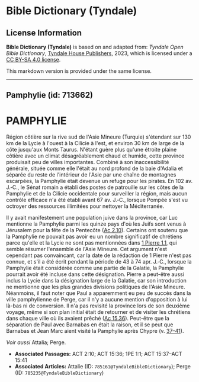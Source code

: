 # Bible Dictionary (Tyndale)

## License Information

**Bible Dictionary (Tyndale)** is based on and adapted from: _Tyndale Open Bible Dictionary_, [Tyndale House Publishers](https://tyndaleopenresources.com/), 2023, which is licensed under a [CC BY-SA 4.0 license](https://creativecommons.org/licenses/by-sa/4.0/legalcode.en).

This markdown version is provided under the same license.



--------------------------------

## Pamphylie (id: 713662)

PAMPHYLIE
=========

Région côtière sur la rive sud de l'Asie Mineure (Turquie) s'étendant sur 130 km de la Lycie à l'ouest à la Cilicie à l'est, et environ 30 km de large de la côte jusqu'aux Monts Taurus. N'étant guère plus qu'une étroite plaine côtière avec un climat désagréablement chaud et humide, cette province produisait peu de villes importantes. Combiné à son inaccessibilité générale, située comme elle l'était au nord profond de la baie d'Adalia et séparée du reste de l'intérieur de l'Asie par une chaîne de montagnes escarpées, la Pamphylie était devenue un refuge pour les pirates. En 102 av. J.‑C., le Sénat romain a établi des postes de patrouille sur les côtes de la Pamphylie et de la Cilicie occidentale pour surveiller la région, mais aucun contrôle efficace n'a été établi avant 67 av. J.‑C., lorsque Pompée s'est vu octroyer des ressources illimitées pour nettoyer la Méditerranée.

Il y avait manifestement une population juive dans la province, car Luc mentionne la Pamphylie parmi les quinze pays d'où les Juifs sont venus à Jérusalem pour la fête de la Pentecôte ([Ac 2\.10](https://ref.ly/Acts2:10)). Certains ont soutenu que la Pamphylie ne pouvait pas avoir eu un nombre significatif de chrétiens parce qu'elle et la Lycie ne sont pas mentionnées dans [1 Pierre 1\.1](https://ref.ly/1Pet1:1), qui semble résumer l'ensemble de l'Asie Mineure. Cet argument n'est cependant pas convaincant, car la date de la rédaction de 1 Pierre n'est pas connue, et s'il a été écrit pendant la période de 43 à 74 apr. J.‑C., lorsque la Pamphylie était considérée comme une partie de la Galatie, la Pamphylie pourrait avoir été incluse dans cette désignation. Pierre a peut\-être aussi inclus la Lycie dans la désignation large de la Galatie, car son introduction ne mentionne que les plus grandes divisions politiques de l'Asie Mineure. Néanmoins, il faut noter que Paul a apparemment eu peu de succès dans la ville pamphylienne de Perge, car il n'y a aucune mention d'opposition à lui là\-bas ni de conversion. Il n'a pas revisité la province lors de son deuxième voyage, même si son plan initial était de retourner et de visiter les chrétiens dans chaque ville où ils avaient prêché ([Ac 15\.36](https://ref.ly/Acts15:36)). Peut\-être que la séparation de Paul avec Barnabas en était la raison, et il se peut que Barnabas et Jean Marc aient visité la Pamphylie après Chypre (v. [37–41](https://ref.ly/Acts15:37-Acts15:41)).

*Voir aussi* Attalia; Perge.

* **Associated Passages:** ACT 2:10; ACT 15:36; 1PE 1:1; ACT 15:37–ACT 15:41
* **Associated Articles:** Attalie (ID: `785161@TyndaleBibleDictionary`); Perge (ID: `785235@TyndaleBibleDictionary`)

